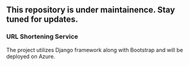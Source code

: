 ## This repository is under maintainence. Stay tuned for updates.

### URL Shortening Service
The project utilizes Django framework along with Bootstrap and will be deployed on Azure.
